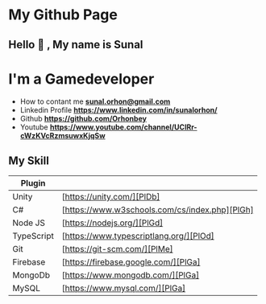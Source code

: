 # My Github Page
## Hello 👋 , My name is Sunal
# I'm a Gamedeveloper 

- How to contant me **sunal.orhon@gmail.com**
- Linkedin Profile **https://www.linkedin.com/in/sunalorhon/**
- Github **https://github.com/Orhonbey**
- Youtube **https://www.youtube.com/channel/UClRr-cWzKVcRzmsuwxKjqSw**
## My Skill
| Plugin |  |
| ------ | ------ |
| Unity | [https://unity.com/][PlDb] |
| C# | [https://www.w3schools.com/cs/index.php][PlGh] |
| Node JS | [https://nodejs.org/][PlGd] |
| TypeScript | [https://www.typescriptlang.org/][PlOd] |
| Git | [https://git-scm.com/][PlMe] |
| Firebase | [https://firebase.google.com/][PlGa] |
| MongoDb | [https://www.mongodb.com/][PlGa] |
| MySQL | [https://www.mysql.com/][PlGa] |

